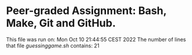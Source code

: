 # Peer-graded Assignment: Bash, Make, Git and GitHub.

This file was run on:
Mon Oct 10 21:44:55 CEST 2022
The number of lines that file *guessinggame.sh* contains:
21
